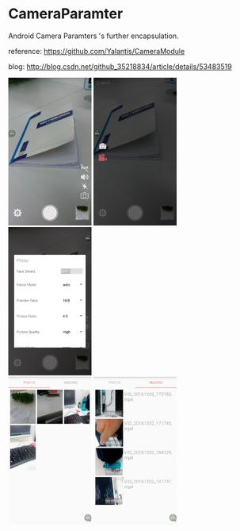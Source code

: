 # CameraParamter
Android Camera Paramters 's further encapsulation.

reference:
https://github.com/Yalantis/CameraModule

blog:
http://blog.csdn.net/github_35218834/article/details/53483519

<img src="/preview-images/img1.png" width="33.3%">
<img src="/preview-images/img2.png" width="33.3%">
<img src="/preview-images/img3.png" width="33.3%">
<br/>
<img src="/preview-images/img4.png" width="33.3%">
<img src="/preview-images/img5.png" width="33.3%">
<br/>



